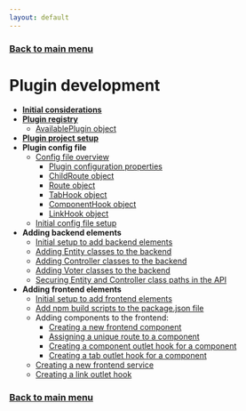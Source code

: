 ```yaml
---
layout: default
---
```


### [Back to main menu](../index.html)

# Plugin development

- **[Initial considerations](./initial_considerations.html)**
- **[Plugin registry](./plugin_registry.html)**
  - [AvailablePlugin object](./available-plugin-object.html)
- **[Plugin project setup](./plugin_project_setup.html)**
- **Plugin config file**
  - [Config file overview](./config-file-overview.html)
    - [Plugin configuration properties](./plugin-configuration-properties.html)
    - [ChildRoute object](./child-route-object.html)
    - [Route object](./route-object.html)
    - [TabHook object](./tab-hook-object.html)
    - [ComponentHook object](./component-hook-object.html)
    - [LinkHook object](./link-hook-object.html)
  - [Initial config file setup](./initial-config-file-setup.html)
- **Adding backend elements**
  - [Initial setup to add backend elements](./backend-initial-setup.html)
  - [Adding Entity classes to the backend](./adding-entity-classes.html)
  - [Adding Controller classes to the backend](./adding-controller-classes.html)
  - [Adding Voter classes to the backend](./adding-voter-classes.html)
  - [Securing Entity and Controller class paths in the API](./securing-entity-controller-paths.html)
- **Adding frontend elements**
  - [Initial setup to add frontend elements](./frontend-initial-setup.html)
  - [Add npm build scripts to the package.json file](./add-npm-build-scripts.html)
  - Adding components to the frontend:
    - [Creating a new frontend component](./creating-frontend-component.html)
    - [Assigning a unique route to a component](./assigning-unique-route-component.html)
    - [Creating a component outlet hook for a component](./creating-component-hook.html)
    - [Creating a tab outlet hook for a component](./creating-tab-hook.html)
  - [Creating a new frontend service](./creating-frontend-service.html)
  - [Creating a link outlet hook](./creating-link-hook.html)

### [Back to main menu](../index.html)
